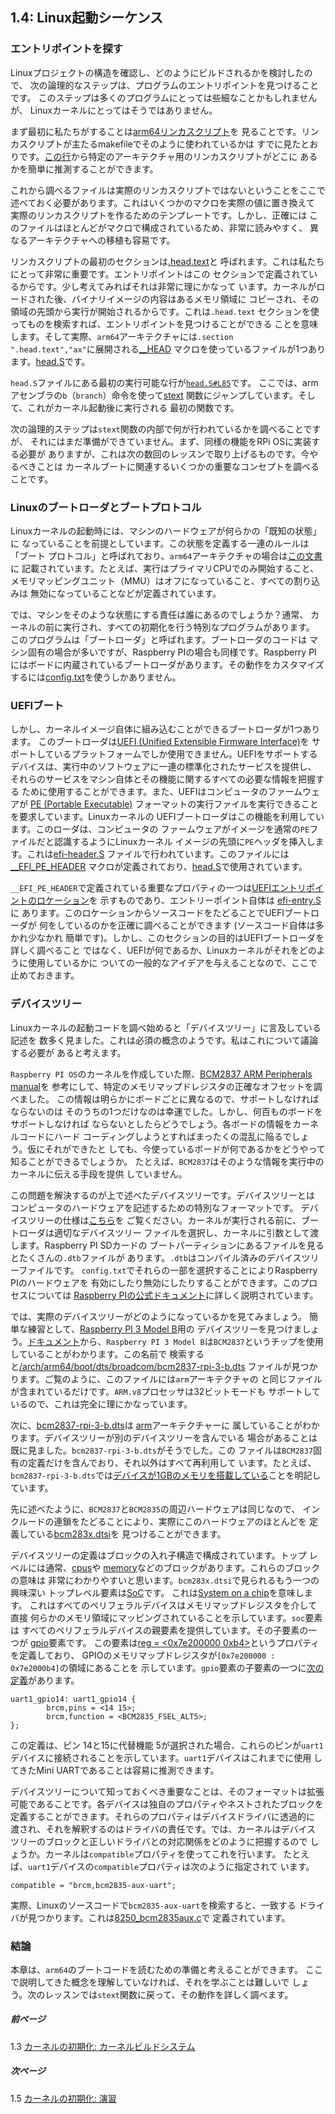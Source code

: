 ## 1.4: Linux起動シーケンス

### エントリポイントを探す

Linuxプロジェクトの構造を確認し、どのようにビルドされるかを検討したので、
次の論理的なステップは、プログラムのエントリポイントを見つけることです。
このステップは多くのプログラムにとっては些細なことかもしれませんが、
Linuxカーネルにとってはそうではありません。

まず最初に私たちがすることは[arm64リンカスクリプト](https://github.com/torvalds/linux/blob/v4.14/arch/arm64/kernel/vmlinux.lds.S)を
見ることです。リンカスクリプトが主たるmakefileでそのように使われているかは
すでに見たとおりです。[この行](https://github.com/torvalds/linux/blob/v4.14/Makefile#L970)から特定のアーキテクチャ用のリンカスクリプトがどこに
あるかを簡単に推測することができます。

これから調べるファイルは実際のリンカスクリプトではないということをここで
述べておく必要があります。これはいくつかのマクロを実際の値に置き換えて
実際のリンカスクリプトを作るためのテンプレートです。しかし、正確には
このファイルはほとんどがマクロで構成されているため、非常に読みやすく、
異なるアーキテクチャへの移植も容易です。

リンカスクリプトの最初のセクションは[.head.text](https://github.com/torvalds/linux/blob/v4.14/arch/arm64/kernel/vmlinux.lds.S#L96)と
呼ばれます。これは私たちにとって非常に重要です。エントリポイントはこの
セクションで定義されているからです。少し考えてみればそれは非常に理にかなって
います。カーネルがロードされた後、バイナリイメージの内容はあるメモリ領域に
コピーされ、その領域の先頭から実行が開始されるからです。これは`.head.text`
セクションを使ってものを検索すれば、エントリポイントを見つけることができる
ことを意味します。そして実際、`arm64`アーキテクチャには`.section    ".head.text","ax"`に展開される[__HEAD](https://github.com/torvalds/linux/blob/v4.14/include/linux/init.h#L90)
マクロを使っているファイルが1つあります。[head.S](https://github.com/torvalds/linux/blob/v4.14/arch/arm64/kernel/head.S)です。

`head.S`ファイルにある最初の実行可能な行が[`head.S#L85`](https://github.com/torvalds/linux/blob/v4.14/arch/arm64/kernel/head.S#L85)です。
ここでは、armアセンブラの`b`（`branch`）命令を使って[stext](https://github.com/torvalds/linux/blob/v4.14/arch/arm64/kernel/head.S#L116)
関数にジャンプしています。そして、これがカーネル起動後に実行される
最初の関数です。

次の論理的ステップは`stext`関数の内部で何が行われているかを調べることですが、
それにはまだ準備ができていません。まず、同様の機能をRPi OSに実装する必要が
ありますが、これは次の数回のレッスンで取り上げるものです。今やるべきことは
カーネルブートに関連するいくつかの重要なコンセプトを調べることです。

### Linuxのブートローダとブートプロトコル

Linuxカーネルの起動時には、マシンのハードウェアが何らかの「既知の状態」に
なっていることを前提としています。この状態を定義する一連のルールは「ブート
プロトコル」と呼ばれており、`arm64`アーキテクチャの場合は[この文書](https://github.com/torvalds/linux/blob/v4.14/Documentation/arm64/booting.txt)に
記載されています。たとえば、実行はプライマリCPUでのみ開始すること、
メモリマッピングユニット（MMU）はオフになっていること、すべての割り込みは
無効になっていることなどが定義されています。

では、マシンをそのような状態にする責任は誰にあるのでしょうか？通常、
カーネルの前に実行され、すべての初期化を行う特別なプログラムがあります。
このプログラムは「ブートローダ」と呼ばれます。ブートローダのコードは
マシン固有の場合が多いですが、Raspberry PIの場合も同様です。Raspberry PI
にはボードに内蔵されているブートローダがあります。その動作をカスタマイズ
するには[config.txt](https://www.raspberrypi.org/documentation/configuration/config-txt/)を使うしかありません。

### UEFIブート

しかし、カーネルイメージ自体に組み込むことができるブートローダが1つあります。
このブートローダは[UEFI (Unified Extensible Firmware Interface)](https://en.wikipedia.org/wiki/Unified_Extensible_Firmware_Interface)を
サポートしているプラットフォームでしか使用できません。UEFIをサポートする
デバイスは、実行中のソフトウェアに一連の標準化されたサービスを提供し、
それらのサービスをマシン自体とその機能に関するすべての必要な情報を把握する
ために使用することができます。また、UEFIはコンピュータのファームウェアが
[PE (Portable Executable)](https://en.wikipedia.org/wiki/Portable_Executable)
フォーマットの実行ファイルを実行できることを要求しています。Linuxカーネルの
UEFIブートローダはこの機能を利用しています。このローダは、コンピュータの
ファームウェアがイメージを通常の`PE`ファイルだと認識するようにLinuxカーネル
イメージの先頭に`PE`ヘッダを挿入します。これは[efi-header.S](https://github.com/torvalds/linux/blob/v4.14/arch/arm64/kernel/efi-header.S)
ファイルで行われています。このファイルには[__EFI_PE_HEADER](https://github.com/torvalds/linux/blob/v4.14/arch/arm64/kernel/efi-header.S#L13)
マクロが定義されており、[head.S](https://github.com/torvalds/linux/blob/v4.14/arch/arm64/kernel/head.S#L98)で使用されています。

`__EFI_PE_HEADER`で定義されている重要なプロパティの一つは[UEFIエントリポイントのロケーション](https://github.com/torvalds/linux/blob/v4.14/arch/arm64/kernel/efi-header.S#L33)を
示すものであり、エントリーポイント自体は [efi-entry.S](https://github.com/torvalds/linux/blob/v4.14/arch/arm64/kernel/efi-entry.S#L32)に
あります。このロケーションからソースコードをたどることでUEFIブートローダが
何をしているのかを正確に調べることができます (ソースコード自体は多かれ少なかれ
簡単です)。しかし、このセクションの目的はUEFIブートローダを詳しく調べること
ではなく、UEFIが何であるか、Linuxカーネルがそれをどのように使用しているかに
ついての一般的なアイデアを与えることなので、ここで止めておきます。

### デバイスツリー

Linuxカーネルの起動コードを調べ始めると「デバイスツリー」に言及している記述を
数多く見ました。これは必須の概念のようです。私はこれについて議論する必要が
あると考えます。

`Raspberry PI OS`のカーネルを作成していた際、[BCM2837 ARM Peripherals manual](https://github.com/raspberrypi/documentation/files/1888662/BCM2837-ARM-Peripherals.-.Revised.-.V2-1.pdf)を
参考にして、特定のメモリマップドレジスタの正確なオフセットを調べました。
この情報は明らかにボードごとに異なるので、サポートしなければならないのは
そのうちの1つだけなのは幸運でした。しかし、何百ものボードをサポートしなければ
ならないとしたらどうでしょう。各ボードの情報をカーネルコードにハード
コーディングしようとすればまったくの混乱に陥るでしょう。仮にそれができたと
しても、今使っているボードが何であるかをどうやって知ることができるでしょうか。
たとえば、`BCM2837`はそのような情報を実行中のカーネルに伝える手段を提供
していません。

この問題を解決するのが上で述べたデバイスツリーです。デバイスツリーとは
コンピュータのハードウェアを記述するための特別なフォーマットです。
デバイスツリーの仕様は[こちら](https://www.devicetree.org/)を
ご覧ください。カーネルが実行される前に、ブートローダは適切なデバイスツリー
ファイルを選択し、カーネルに引数として渡します。Raspberry PI SDカードの
ブートパーティションにあるファイルを見るとたくさんの`.dtb`ファイルが
あります。`.dtb`はコンパイル済みのデバイスツリーファイルです。
`config.txt`でそれらの一部を選択することによりRaspberry PIのハードウェアを
有効にしたり無効にしたりすることができます。このプロセスについては
[Raspberry PIの公式ドキュメント](https://www.raspberrypi.org/documentation/configuration/device-tree.md)に詳しく説明されています。

では、実際のデバイスツリーがどのようになっているかを見てみましょう。
簡単な練習として、[Raspberry PI 3 Model B](https://www.raspberrypi.org/products/raspberry-pi-3-model-b/)用の
デバイスツリーを見つけましょう。[ドキュメント](https://www.raspberrypi.org/documentation/hardware/raspberrypi/bcm2837/README.md)から、`Raspberry PI 3 Model B`は`BCM2837`というチップを使用していることがわかります。この名前で
検索すると[/arch/arm64/boot/dts/broadcom/bcm2837-rpi-3-b.dts](https://github.com/torvalds/linux/blob/v4.14/arch/arm64/boot/dts/broadcom/bcm2837-rpi-3-b.dts)
ファイルが見つかります。ご覧のように、このファイルには`arm`アーキテクチャの
と同じファイルが含まれているだけです。`ARM.v8`プロセッサは32ビットモードも
サポートしているので、これは完全に理にかなっています。

次に、[bcm2837-rpi-3-b.dts](https://github.com/torvalds/linux/blob/v4.14/arch/arm/boot/dts/bcm2837-rpi-3-b.dts)は
[arm](https://github.com/torvalds/linux/tree/v4.14/arch/arm)アーキテクチャーに
属していることがわかります。デバイスツリーが別のデバイスツリーを含んでいる
場合があることは既に見ました。`bcm2837-rpi-3-b.dts`がそうでした。この
ファイルは`BCM2837`固有の定義だけを含んでおり、それ以外はすべて再利用して
います。たとえば、`bcm2837-rpi-3-b.dts`では[デバイスが1GBのメモリを搭載している](https://github.com/torvalds/linux/blob/v4.14/arch/arm/boot/dts/bcm2837-rpi-3-b.dts#L18)ことを明記しています。

先に述べたように、`BCM2837`と`BCM2835`の周辺ハードウェアは同じなので、
インクルードの連鎖をたどることにより、実際にこのハードウェアのほとんどを
定義している[bcm283x.dtsi](https://github.com/torvalds/linux/blob/v4.14/arch/arm/boot/dts/bcm283x.dtsi)を
見つけることができます。

デバイスツリーの定義はブロックの入れ子構造で構成されています。トップ
レベルには通常、[cpus](https://github.com/torvalds/linux/blob/v4.14/arch/arm/boot/dts/bcm2837.dtsi#L30)や
[memory](https://github.com/torvalds/linux/blob/v4.14/arch/arm/boot/dts/bcm2837-rpi-3-b.dts#L17)などのブロックがあります。これらのブロックの意味は
非常にわかりやすいと思います。`bcm283x.dtsi`で見られるもう一つの興味深い
トップレベル要素は[SoC](https://github.com/torvalds/linux/blob/v4.14/arch/arm/boot/dts/bcm283x.dtsi#L52)です。
これは[System on a chip](https://en.wikipedia.org/wiki/System_on_a_chip)を意味します。
これはすべてのペリフェラルデバイスはメモリマップドレジスタを介して直接
何らかのメモリ領域にマッピングされていることを示しています。`soc`要素は
すべてのペリフェラルデバイスの親要素を提供しています。その子要素の一つが
[gpio](https://github.com/torvalds/linux/blob/v4.14/arch/arm/boot/dts/bcm283x.dtsi#L147)要素です。
この要素は[reg = <0x7e200000 0xb4>](https://github.com/torvalds/linux/blob/v4.14/arch/arm/boot/dts/bcm283x.dtsi#L149)というプロパティを定義しており、
GPIOのメモリマップドレジスタが`[0x7e200000 : 0x7e2000b4]`の領域にあることを
示しています。`gpio`要素の子要素の一つに[次の定義](https://github.com/torvalds/linux/blob/v4.14/arch/arm/boot/dts/bcm283x.dtsi#L474)があります。

```
uart1_gpio14: uart1_gpio14 {
        brcm,pins = <14 15>;
        brcm,function = <BCM2835_FSEL_ALT5>;
};
```

この定義は、ピン 14と15に代替機能 5が選択された場合、これらのピンが`uart1`
デバイスに接続されることを示しています。`uart1`デバイスはこれまでに使用
してきたMini UARTであることは容易に推測できます。

デバイスツリーについて知っておくべき重要なことは、そのフォーマットは拡張
可能であることです。各デバイスは独自のプロパティやネストされたブロックを
定義することができます。それらのプロパティはデバイスドライバに透過的に
渡され、それを解釈するのはドライバの責任です。では、カーネルはデバイス
ツリーのブロックと正しいドライバとの対応関係をどのように把握するので
しょうか。カーネルは`compatible`プロパティを使ってこれを行います。
たとえば、`uart1`デバイスの`compatible`プロパティは次のように指定されて
います。

```
compatible = "brcm,bcm2835-aux-uart";
```

実際、Linuxのソースコードで`bcm2835-aux-uart`を検索すると、一致する
ドライバが見つかります。これは[8250_bcm2835aux.c](https://github.com/torvalds/linux/blob/v4.14/drivers/tty/serial/8250/8250_bcm2835aux.c)で
定義されています。

### 結論

本章は、`arm64`のブートコードを読むための準備と考えることができます。
ここで説明してきた概念を理解していなければ、それを学ぶことは難しいで
しょう。次のレッスンでは`stext`関数に戻って、その動作を詳しく調べます。

##### 前ページ

1.3 [カーネルの初期化: カーネルビルドシステム](../../../docs/lesson01/linux/build-system.md)

##### 次ページ

1.5 [カーネルの初期化: 演習](../../../docs/lesson01/exercises.md)
